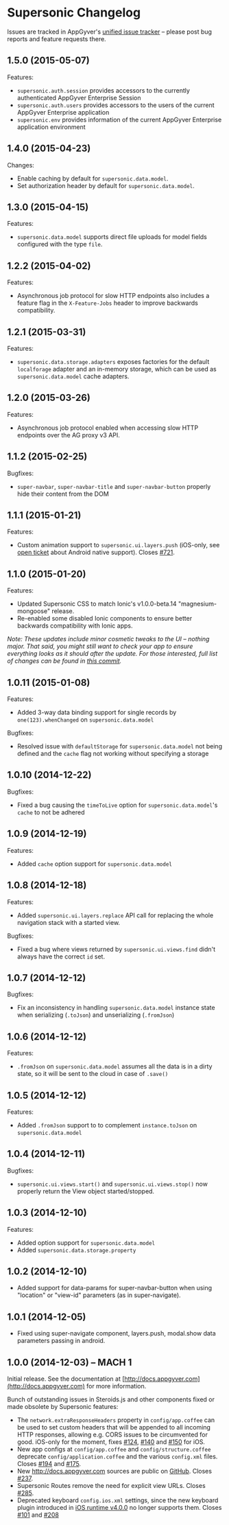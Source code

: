 # Supersonic Changelog

Issues are tracked in AppGyver's [unified issue tracker](https://github.com/appgyver/steroids/issues) – please post bug reports and feature requests there.

## 1.5.0 (2015-05-07)

Features:
- `supersonic.auth.session` provides accessors to the currently authenticated
  AppGyver Enterprise Session
- `supersonic.auth.users` provides accessors to the users of the
  current AppGyver Enterprise application
- `supersonic.env` provides information of the current AppGyver Enterprise
  application environment

## 1.4.0 (2015-04-23)

Changes:
- Enable caching by default for `supersonic.data.model`.
- Set authorization header by default for `supersonic.data.model`.

## 1.3.0 (2015-04-15)

Features:
- `supersonic.data.model` supports direct file uploads for model fields configured with the type `file`.

## 1.2.2 (2015-04-02)

Features:
- Asynchronous job protocol for slow HTTP endpoints also includes a feature flag in the `X-Feature-Jobs` header to improve backwards compatibility.

## 1.2.1 (2015-03-31)

Features:
- `supersonic.data.storage.adapters` exposes factories for the default `localforage` adapter and an in-memory storage, which can be used as `supersonic.data.model` cache adapters.

## 1.2.0 (2015-03-26)

Features:
- Asynchronous job protocol enabled when accessing slow HTTP endpoints over the AG proxy v3 API.

## 1.1.2 (2015-02-25)

Bugfixes:
- `super-navbar`, `super-navbar-title` and `super-navbar-button` properly hide their content from the DOM

## 1.1.1 (2015-01-21)

Features:
- Custom animation support to `supersonic.ui.layers.push` (iOS-only, see [open ticket](https://github.com/AppGyver/steroids/issues/776) about Android native support). Closes [#721](https://github.com/AppGyver/steroids/issues/721).

## 1.1.0 (2015-01-20)

Features:
- Updated Supersonic CSS to match Ionic's v1.0.0-beta.14 "magnesium-mongoose" release.
- Re-enabled some disabled Ionic components to ensure better backwards compatibility with Ionic apps.

*Note: These updates include minor cosmetic tweaks to the UI – nothing major. That said, you might still want to check your app to ensure everything looks as it should after the update. For those interested, full list of changes can be found in [this commit](https://github.com/AppGyver/supersonic/commit/9bc7e85b355206087ff9722954e982957ca21304).*

## 1.0.11 (2015-01-08)

Features:
- Added 3-way data binding support for single records by `one(123).whenChanged` on `supersonic.data.model`

Bugfixes:
- Resolved issue with `defaultStorage` for `supersonic.data.model` not being defined and the `cache` flag not working without specifying a storage

## 1.0.10 (2014-12-22)

Bugfixes:
- Fixed a bug causing the `timeToLive` option for `supersonic.data.model`'s `cache` to not be adhered

## 1.0.9 (2014-12-19)

Features:
- Added `cache` option support for `supersonic.data.model`

## 1.0.8 (2014-12-18)

Features:
- Added `supersonic.ui.layers.replace` API call for replacing the whole navigation stack with a started view.

Bugfixes:
- Fixed a bug where views returned by `supersonic.ui.views.find` didn't always have the correct `id` set.

## 1.0.7 (2014-12-12)

Bugfixes:
- Fix an inconsistency in handling `supersonic.data.model` instance state when serializing (`.toJson`) and unserializing (`.fromJson`)

## 1.0.6 (2014-12-12)

Features:
- `.fromJson` on `supersonic.data.model` assumes all the data is in a dirty state, so it will be sent to the cloud in case of `.save()`

## 1.0.5 (2014-12-12)

Features:
- Added `.fromJson` support to to complement `instance.toJson` on `supersonic.data.model`

## 1.0.4 (2014-12-11)

Bugfixes:
- `supersonic.ui.views.start()` and `supersonic.ui.views.stop()` now properly return the View object started/stopped.

## 1.0.3 (2014-12-10)

Features:
- Added option support for `supersonic.data.model`
- Added `supersonic.data.storage.property`

## 1.0.2 (2014-12-10)

- Added support for data-params for super-navbar-button when using "location" or "view-id" parameters (as in super-navigate).

## 1.0.1 (2014-12-05)

- Fixed using super-navigate component, layers.push, modal.show data parameters passing in android.

## 1.0.0 (2014-12-03) – MACH 1

Initial release. See the documentation at [http://docs.appgyver.com](http://docs.appgyver.com) for more information.

Bunch of outstanding issues in Steroids.js and other components fixed or made obsolete by Supersonic features:

- The `network.extraResponseHeaders` property in `config/app.coffee` can be used to set custom headers that will be appended to all incoming HTTP responses, allowing e.g. CORS issues to be circumvented for good. iOS-only for the moment, fixes [#124](https://github.com/AppGyver/steroids/issues/124), [#140](https://github.com/AppGyver/steroids/issues/140) and [#150](https://github.com/AppGyver/steroids/issues/150) for iOS.
- New app configs at `config/app.coffee` and `config/structure.coffee` deprecate `config/application.coffee` and the various `config.xml` files. Closes [#194](https://github.com/AppGyver/steroids/issues/194) and [#175](https://github.com/AppGyver/steroids/issues/175).
- New http://docs.appgyver.com sources are public on [GitHub](https://github.com/AppGyver/supersonic/tree/master/docs). Closes [#237](https://github.com/AppGyver/steroids/issues/237).
- Supersonic Routes remove the need for explicit view URLs. Closes [#285](https://github.com/AppGyver/steroids/issues/285).
- Deprecated keyboard `config.ios.xml` settings, since the new keyboard plugin introduced in [iOS runtime v4.0.0](https://github.com/AppGyver/scanner/blob/master/changelog-ios.md#400-2014-10-10-native-css-with-pixate) no longer supports them. Closes [#101](https://github.com/AppGyver/steroids/issues/101) and [#208](https://github.com/AppGyver/steroids/issues/208)
